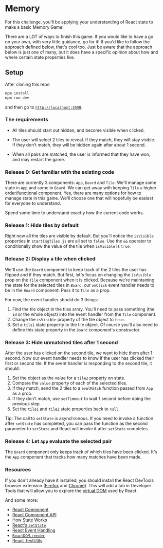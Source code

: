 # Memory

For this challenge, you'll be applying your understanding of React state to make a basic Memory Game!

There are a LOT of ways to finish this game. If you would like to have a go on your own, with very little guidance, go for it! If you'd like to follow the approach defined below, that's cool too. Just be aware that the approach below is just one of many, but it does have a specific opinion about how and where certain state properties live.


## Setup

After cloning this repo

```sh
npm install
npm run dev
```

and then go to [`http://localhost:3000`](http://localhost:3000).


### The requirements

* All tiles should start out hidden, and become visible when clicked.

* The user will select 2 tiles to reveal. If they match, they will stay visible. If they don't match, they will be hidden again after about 1 second.

* When all pairs are matched, the user is informed that they have won, and may restart the game.


### Release 0: Get familiar with the existing code

There are currently 3 components: `App`, `Board` and `Tile`. We'll manage some state in `App` and some in `Board`. We can get away with keeping `Tile` a higher order/functional component. Yes, there are many options for how to manage state in this game. We'll choose one that will hopefully be easiest for everyone to understand.

Spend some time to understand exactly how the current code works.


### Release 1: Hide tiles by default

Right now all the tiles are visible by default. But you'll notice the `isVisible` properties in `startingTiles.js` are all set to `false`. Use the `&&` operator to conditionally show the value of the tile when `isVisible` is `true`.


### Release 2: Display a tile when clicked

We'll use the `Board` component to keep track of the 2 tiles the user has flipped and if they match. But first, let's focus on changing the `isVisible` prop on the `Tile` component when it is clicked. Because we're maintaining the state for the selected tiles in `Board`, our `onClick` event handler needs to be in the `Board` component. Pass it to `Tile` as a prop.

For now, the event handler should do 3 things:

1. Find the tile object in the tiles array. You'll need to pass something (the `id` or the whole object) into the event handler from the `Tile` component.
2. Change the `isVisible` property of the tile object to `true`.
3. Set a `tile1` state property to the tile object. Of course you'll also need to define this state property in the `Board` component's constructor.


### Release 3: Hide unmatched tiles after 1 second

After the user has clicked on the second tile, we want to hide them after 1 second. Now our event handler needs to know if the user has clicked their first or second tile. If the event handler is responding to the second tile, it should:

1. Set the object as the value for a `tile2` property on state.
2. Compare the `value` property of each of the selected tiles.
3. If they match, send the 2 tiles to a `evalMatch` function passed from `App` as a prop.
4. If they don't match, use `setTimeout` to wait 1 second before doing the previous step.
5. Set the `tile1` and `tile2` state properties back to `null`.

Tip: The call to `setState` is asynchronous. If you need to invoke a function after `setState` has completed, you can pass the function as the second parameter to `setState` and React will invoke it after `setState` completes.


### Release 4: Let `App` evaluate the selected pair

The `Board` component only keeps track of which tiles have been clicked. It's the `App` component that tracks how many matches have been made.







### Resources

If you don't already have it installed, you should install the React DevTools browser extension ([Firefox](https://addons.mozilla.org/en-US/firefox/addon/react-devtools/) and [Chrome](https://chrome.google.com/webstore/detail/react-developer-tools/fmkadmapgofadopljbjfkapdkoienihi?hl=en)). This will add a tab in Developer Tools that will allow you to explore the [virtual DOM](http://tonyfreed.com/blog/what_is_virtual_dom) used by React.

And some more:

* [React Component](https://facebook.github.io/react/docs/reusable-components.html#es6-classes)
* [React Component API](https://facebook.github.io/react/docs/component-api.html)
* [How State Works](https://facebook.github.io/react/docs/interactivity-and-dynamic-uis.html#how-state-works)
* [React's `setState`](https://facebook.github.io/react/docs/component-api.html#setstate)
* [React Event Handling](https://facebook.github.io/react/docs/interactivity-and-dynamic-uis.html#a-simple-example)
* [`ReactDOM.render`](https://facebook.github.io/react/docs/top-level-api.html#reactdom.render)
* [React TestUtils](https://facebook.github.io/react/docs/test-utils.html)
